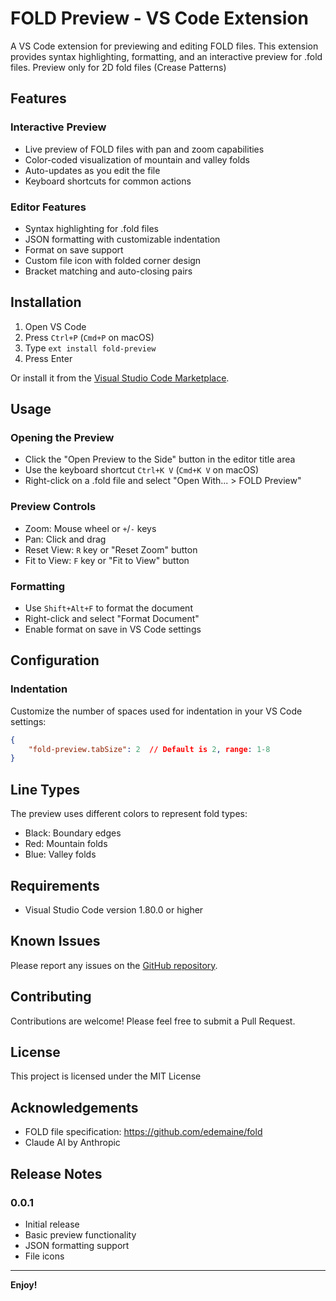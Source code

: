 # FOLD Preview - VS Code Extension

A VS Code extension for previewing and editing FOLD files. This extension provides syntax highlighting, formatting, and an interactive preview for .fold files. Preview only for 2D fold files (Crease Patterns)

## Features

### Interactive Preview
- Live preview of FOLD files with pan and zoom capabilities
- Color-coded visualization of mountain and valley folds
- Auto-updates as you edit the file
- Keyboard shortcuts for common actions

### Editor Features
- Syntax highlighting for .fold files
- JSON formatting with customizable indentation
- Format on save support
- Custom file icon with folded corner design
- Bracket matching and auto-closing pairs

## Installation

1. Open VS Code
2. Press `Ctrl+P` (`Cmd+P` on macOS)
3. Type `ext install fold-preview`
4. Press Enter

Or install it from the [Visual Studio Code Marketplace](https://marketplace.visualstudio.com/items?itemName=fold-preview).

## Usage

### Opening the Preview
- Click the "Open Preview to the Side" button in the editor title area
- Use the keyboard shortcut `Ctrl+K V` (`Cmd+K V` on macOS)
- Right-click on a .fold file and select "Open With... > FOLD Preview"

### Preview Controls
- Zoom: Mouse wheel or `+`/`-` keys
- Pan: Click and drag
- Reset View: `R` key or "Reset Zoom" button
- Fit to View: `F` key or "Fit to View" button

### Formatting
- Use `Shift+Alt+F` to format the document
- Right-click and select "Format Document"
- Enable format on save in VS Code settings

## Configuration

### Indentation
Customize the number of spaces used for indentation in your VS Code settings:

```json
{
    "fold-preview.tabSize": 2  // Default is 2, range: 1-8
}
```

## Line Types
The preview uses different colors to represent fold types:
- Black: Boundary edges
- Red: Mountain folds
- Blue: Valley folds

## Requirements

- Visual Studio Code version 1.80.0 or higher

## Known Issues

Please report any issues on the [GitHub repository](https://github.com/Googolplexic/vscode-fold-preview/issues).

## Contributing

Contributions are welcome! Please feel free to submit a Pull Request.

## License

This project is licensed under the MIT License

## Acknowledgements

- FOLD file specification: https://github.com/edemaine/fold
- Claude AI by Anthropic

## Release Notes

### 0.0.1
- Initial release
- Basic preview functionality
- JSON formatting support
- File icons

---

**Enjoy!**